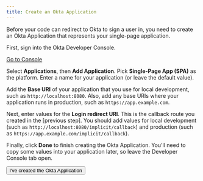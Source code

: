 ```yaml
---
title: Create an Okta Application
---
```


Before your code can redirect to Okta to sign a user in, you need to create an Okta Application that represents your single-page application.

First, sign into the Okta Developer Console.

<a href="https://login.okta.com/" target="_blank">Go to Console</a>

Select **Applications**, then **Add Application**. Pick **Single-Page App (SPA)** as the platform. Enter a name for your application (or leave the default value).

Add the **Base URI** of your application that you use for local development, such as `http://localhost:8080`. Also, add any base URIs where your application runs in production, such as `https://app.example.com`.

Next, enter values for the **Login redirect URI**. This is the callback route you created in the [previous step]. You should add values for local development (such as `http://localhost:8080/implicit/callback`) and production (such as `https://app.example.com/implicit/callback`).

Finally, click **Done** to finish creating the Okta Application. You'll need to copy some values into your application later, so leave the Developer Console tab open.

<button>I've created the Okta Application</button>